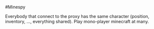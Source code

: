 #Minespy

Everybody that connect to the proxy has the same character (position, inventory, ..., everything shared). Play mono-player minecraft at many.

